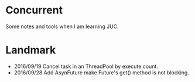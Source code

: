 # Concurrent
Some notes and tools when I am learning JUC.
# Landmark
* 2016/09/19 Cancel task in an ThreadPool by execute count.
* 2016/09/28 Add AsynFuture make Future's get() method is not blocking.
